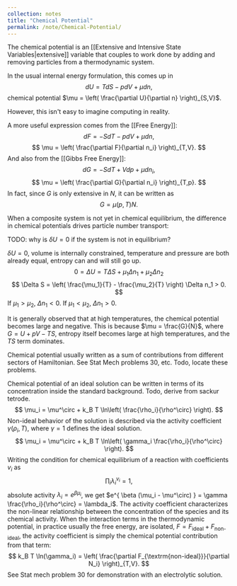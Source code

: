```yaml
---
collection: notes
title: "Chemical Potential"
permalink: /note/Chemical-Potential/
---
```

The chemical potential is an [[Extensive and Intensive State Variables|extensive]] variable that couples to work done by adding and removing particles from a thermodynamic system. 

In the usual internal energy formulation, this comes up in 
$$
dU = TdS - p dV + \mu dn,
$$
chemical potential $\mu = \left( \frac{\partial U}{\partial n} \right)_{S,V}$.

However, this isn't easy to imagine computing in reality. 

A more useful expression comes from the [[Free Energy]]:
$$
dF = -S dT - p dV+ \mu dn,
$$
$$
\mu = \left( \frac{\partial  F}{\partial n_i} \right)_{T,V}.
$$
And also from the [[Gibbs Free Energy]]:
$$
dG = -S dT + V dp + \mu dn_i,
$$
$$
\mu = \left( \frac{\partial G}{\partial n_i} \right)_{T,p}.
$$
In fact, since $G$ is only extensive in $N$, it can be written as
$$
G = \mu(p,T) N.
$$

When a composite system is not yet in chemical equilibrium, the difference in chemical potentials drives particle number transport:

TODO: why is $\delta U = 0$ if the system is not in equilibrium?

$\delta U = 0$, volume is internally constrained, temperature and pressure are both already equal, entropy can and will still go up.
$$
0 = \Delta U = T \Delta S + \mu_1 \Delta n_1 + \mu_2 \Delta n_2
$$
$$
\Delta S = \left( \frac{\mu_1}{T} - \frac{\mu_2}{T} \right) \Delta n_1 > 0.
$$
If $\mu_1 > \mu_2$, $\Delta n_1 < 0$.
If $\mu_1 < \mu_2$, $\Delta n_1 > 0$.

It is generally observed that at high temperatures, the chemical potential becomes large and negative. This is because $\mu = \frac{G}{N}$, where $G = U + pV - TS$, entropy itself becomes large at high temperatures, and the $TS$ term dominates. 

Chemical potential usually written as a sum of contributions from different sectors of Hamiltonian. See Stat Mech problems 30, etc. Todo, locate these problems.

Chemical potential of an ideal solution can be written in terms of its concentration inside the standard background. Todo, derive from sackur tetrode.
$$
\mu_i = \mu^\circ + k_B T \ln\left( \frac{\rho_i}{\rho^\circ} \right).
$$
Non-ideal behavior of the solution is described via the activity coefficient $\gamma(\rho_i,T)$, where $\gamma = 1$ defines the ideal solution.
$$
\mu_i = \mu^\circ + k_B T \ln\left( \gamma_i \frac{\rho_i}{\rho^\circ} \right).
$$
Writing the condition for chemical equilibrium of a reaction with coefficients $v_i$ as  
$$
\prod_i \lambda_i^{v_i} = 1,
$$
absolute activity $\lambda_i = e^{ \beta \mu_i }$, we get $e^{ \beta (\mu_i - \mu^\circ) } = \gamma \frac{\rho_i}{\rho^\circ} = \lambda_i$. The activity coefficient characterizes the non-linear relationship between the concentration of the species and its chemical activity.
When the interaction terms in the thermodynamic potential, in practice usually the free energy, are isolated, $F = F_{\textrm{ideal}} + F_{\textrm{non-ideal}}$, the activity coefficient is simply the chemical potential contribution from that term:
$$
k_B T \ln(\gamma_i) = \left( \frac{\partial F_{\textrm{non-ideal}}}{\partial N_i} \right)_{T,V}.
$$
See Stat mech problem 30 for demonstration with an electrolytic solution.
